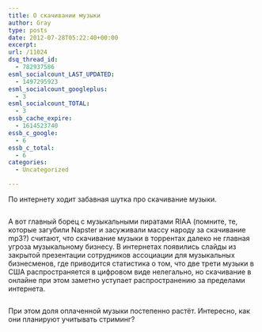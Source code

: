 ```yaml
---
title: О скачивании музыки
author: Gray
type: posts
date: 2012-07-28T05:22:40+00:00
excerpt:
url: /11024
dsq_thread_id:
  - 782937586
esml_socialcount_LAST_UPDATED:
  - 1497295923
esml_socialcount_googleplus:
  - 3
esml_socialcount_TOTAL:
  - 3
essb_cache_expire:
  - 1614523740
essb_c_google:
  - 6
essb_c_total:
  - 6
categories:
  - Uncategorized

---
```








По интернету ходит забавная шутка про скачивание музыки.

<img src="https://i1.wp.com/searchenginesblog.s3.amazonaws.com/547920_389341797798026_744866599_n.jpg?w=740" alt="" data-recalc-dims="1" /> 

А вот главный борец с музыкальными пиратами RIAA (помните, те, которые загубили Napster и засуживали массу народу за скачивание mp3?) считают, что скачивание музыки в торрентах далеко не главная угроза музыкальному бизнесу. В интернетах появились слайды из закрытой презентации сотрудников ассоциации для музыкальных бизнесменов, где приводится статистика о том, что две трети музыки в США распространяется в цифровом виде нелегально, но скачивание в онлайне при этом заметно уступает распространению за пределами интернета.

<img src="https://i1.wp.com/searchenginesblog.s3.amazonaws.com/riaa-chart.jpg?w=740" alt="" data-recalc-dims="1" /> 

При этом доля оплаченной музыки постепенно растёт. Интересно, как они планируют учитывать стриминг?